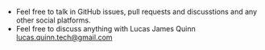 - Feel free to talk in GitHub issues, pull requests and discusstions and any other social platforms.
- Feel free to discuss anything with Lucas James Quinn <lucas.quinn.tech@gmail.com>
